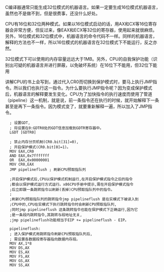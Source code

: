 C编译器通常只能生成32位模式的机器语言。如果一定要生成16位模式机器语言，虽然也不是做不到，但是很费事，还没什么好处。

CPU有16位和32位两种模式。如果以16位模式启动的话，用AX和CX等16位寄存器会非常方便，但反过来，像EAX和ECX等32位的寄存器，使用起来就很麻烦。另外，16位模式和32位模式中，机器语言的命令代码不一样。同样的机器语言，解释的方法也不一样，所以16位模式的机器语言在32位模式下不能运行，反之亦然。

32位模式下可以使用的内存容量远远大于1MB。另外，CPU的自我保护功能（识别出可疑的机器语言并进行屏蔽，以免破坏系统）在16位下不能用，但32位下能用


讲解CPU的书上会写到，通过代入CR0而切换到保护模式时，要马上执行JMP指令。所以我们也执行这一指令。为什么要执行JMP指令呢？因为变成保护模式后，机器语言的解释要发生变化。CPU为了加快指令的执行速度而使用了管道（pipeline）这一机制，就是说，前一条指令还在执行的时候，就开始解释下一条甚至是再下一条指令。因为模式变了，就要重新解释一遍，所以加入了JMP指令。


```
  ; 设置GDT,
  ; 将设置在0:GDTR0处的GDT信息加载到GDTR寄存器中。
  LGDT [GDTR0]

  ; 禁止内存分页机制(CR0.bit[31]=0),
  ; 开启保护模式(CR0.bit[0]=1)。
  MOV EAX,CR0
  AND EAX,0x7fffffff
  OR  EAX,0x00000001
  MOV CR0,EAX
  JMP pipelineflush ; 刷新CPU预取指队列

  ;开启保护模式后,CPU以保护模式机制运行,在开启保护模式指令之后的指令
  ;都会以保护模式运行方式运行。x86CPU手册中提示,需在开启保护模式指令
  ;后立即跟一条跳转指令以刷新(丢掉)CPU预取指队列中的指令。
  ;
  ;刷新CPU预取指队列的跳转指令jmp pipelineflush 是在实模式下被读入到
  ;CPU中的,CPU在实模式下执行跳转指令时会刷新CPU预取指队列,
  ;同时jmp pipelineflush 这条跳转指令也能在保护模式下正确运行,因为它
  ;是一条段内跳转指令,其跳转与段地址无关,
  ;jmp pipelineflush功能相当于EIP += pipelineflush - EIP。

  pipelineflush:
  ; 进入保护模式用跳转指令刷新CPU预取指队列后,
  ; 需设置各数据段寄存器指向数据内存段。
  MOV AX,1*8
  MOV DS,AX
  MOV ES,AX
  MOV FS,AX
  MOV GS,AX
  MOV SS,AX
```